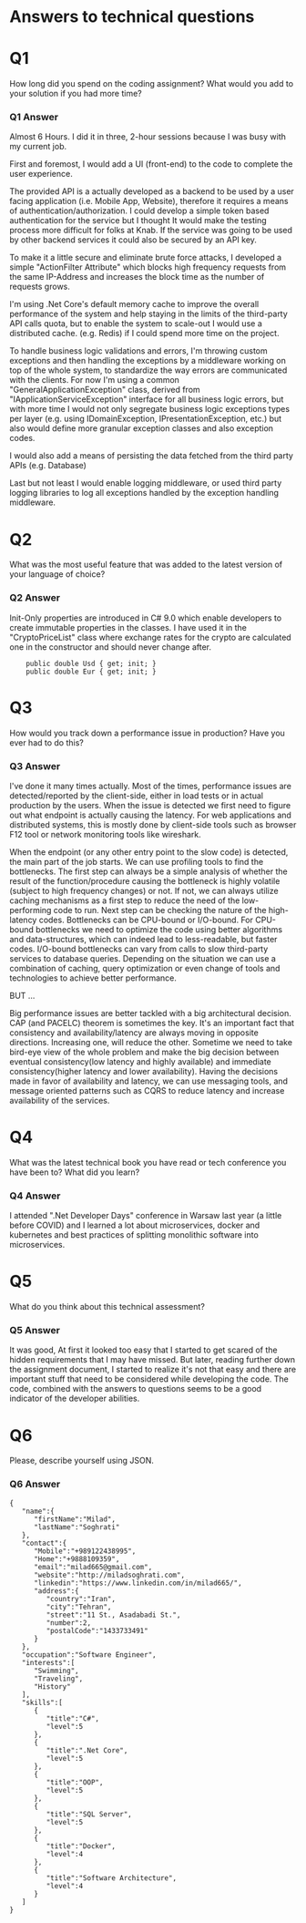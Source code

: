 # Answers to technical questions


# Q1

How long did you spend on the coding assignment? What would you add to your solution if you had
more time?

### Q1 Answer
Almost 6 Hours. I did it in three, 2-hour sessions because I was busy with my current job.

First and foremost, I would add a UI (front-end) to the code to complete the user experience.

The provided API is a actually developed as a backend to be used by a user facing application (i.e. Mobile App, Website), therefore it requires a means of authentication/authorization. I could develop a simple token based authentication for the service but I thought It would make the testing process more difficult for folks at Knab.
If the service was going to be used by other backend services it could also be secured by an API key.

To make it a little secure and eliminate brute force attacks, I developed a simple "ActionFilter Attribute" which blocks high frequency requests from the same IP-Address and increases the block time as the number of requests grows.

I'm using .Net Core's default memory cache to improve the overall performance of the system and help staying in the limits of the third-party API calls quota, but to enable the system to scale-out I would use a distributed cache. (e.g. Redis) if I could spend more time on the project.

To handle business logic validations and errors, I'm throwing custom exceptions and then handling the exceptions by a middleware working on top of the whole system, to standardize the way errors are communicated with the clients. For now I'm using a common "GeneralApplicationException" class, derived from "IApplicationServiceException" interface for all business logic errors, but with more time I would not only segregate business logic exceptions types per layer (e.g. using IDomainException, IPresentationException, etc.) but also would define more granular exception classes and also exception codes.

I would also add a means of persisting the data fetched from the third party APIs (e.g. Database)

Last but not least I would enable logging middleware, or used third party logging libraries to log all exceptions handled by the exception handling middleware.

# Q2
What was the most useful feature that was added to the latest version of your language of choice?

### Q2 Answer
Init-Only properties are introduced in C# 9.0 which enable developers to create immutable properties in the classes.
I have used it in the "CryptoPriceList" class where exchange rates for the crypto are calculated one in the constructor and should never change after.

        public double Usd { get; init; }
        public double Eur { get; init; }

# Q3
How would you track down a performance issue in production? Have you ever had to do this?

### Q3 Answer
I've done it many times actually.
Most of the times, performance issues are detected/reported by the client-side, either in load tests or in actual production by the users. When the issue is detected we first need to figure out what endpoint is actually causing the latency. For web applications and distributed systems, this is mostly done by client-side tools such as browser F12 tool or network monitoring tools like wireshark.

When the endpoint (or any other entry point to the slow code) is detected, the main part of the job starts.
We can use profiling tools to find the bottlenecks. 
The first step can always be a simple analysis of whether the result of the function/procedure causing the bottleneck is highly volatile (subject to high frequency changes) or not. If not, we can always utilize caching mechanisms as a first step to reduce the need of the low-performing code to run.
Next step can be checking the nature of the high-latency codes.
Bottlenecks can be CPU-bound or I/O-bound. For CPU-bound bottlenecks we need to optimize the code using better algorithms and data-structures, which can indeed lead to less-readable, but faster codes.
I/O-bound bottlenecks can vary from calls to slow third-party services to database queries. Depending on the situation we can use a combination of caching, query optimization or even change of tools and technologies to achieve better performance.

BUT ...

Big performance issues are better tackled with a big architectural decision. CAP (and PACELC) theorem is sometimes the key. It's an important fact that consistency and availability/latency are always moving in opposite directions. Increasing one, will reduce the other. Sometime we need to take bird-eye view of the whole problem and make the big decision between eventual consistency(low latency and highly available) and immediate consistency(higher latency and lower availability). 
Having the decisions made in favor of availability and latency, we can use messaging tools, and message oriented patterns such as CQRS to reduce latency and increase availability of the services.

# Q4
What was the latest technical book you have read or tech conference you have been to? What did you
learn?

### Q4 Answer
I attended ".Net Developer Days" conference in Warsaw last year (a little before COVID) and I learned a lot about microservices, docker and kubernetes and best practices of splitting monolithic software into microservices.

# Q5
What do you think about this technical assessment?

### Q5 Answer
It was good, At first it looked too easy that I started to get scared of the hidden requirements that I may have missed. But later, reading further down the assignment document, I started to realize it's not that easy and there are important stuff that need to be considered while developing the code. The code, combined with the answers to questions seems to be a good indicator of the developer abilities. 

# Q6
Please, describe yourself using JSON.

### Q6 Answer

	{
	   "name":{
		  "firstName":"Milad",
		  "lastName":"Soghrati"
	   },
	   "contact":{
		  "Mobile":"+989122438995",
		  "Home":"+9888109359",
		  "email":"milad665@gmail.com",
		  "website":"http://miladsoghrati.com",
		  "linkedin":"https://www.linkedin.com/in/milad665/",
		  "address":{
			 "country":"Iran",
			 "city":"Tehran",
			 "street":"11 St., Asadabadi St.",
			 "number":2,
			 "postalCode":"1433733491"
		  }
	   },
	   "occupation":"Software Engineer",
	   "interests":[
		  "Swimming",
		  "Traveling",
		  "History"
	   ],
	   "skills":[
		  {
			 "title":"C#",
			 "level":5
		  },
		  {
			 "title":".Net Core",
			 "level":5
		  },
		  {
			 "title":"OOP",
			 "level":5
		  },
		  {
			 "title":"SQL Server",
			 "level":5
		  },
		  {
			 "title":"Docker",
			 "level":4
		  },
		  {
			 "title":"Software Architecture",
			 "level":4
		  }
	   ]
	}
